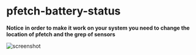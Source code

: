 # pfetch-battery-status

**Notice**
**in order to make it work on your system you need to change the location of pfetch and the grep of sensors**



![screenshot](https://raw.githubusercontent.com/stking68/pfetch-battery-status/main/screenshot.png)
